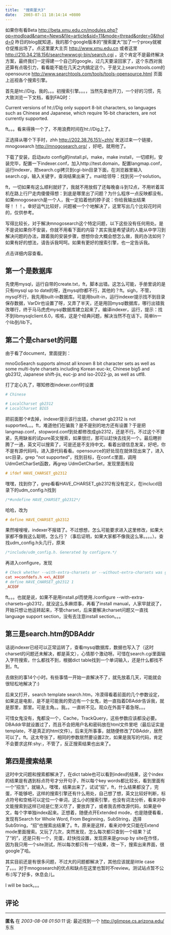 ```yaml
---
title:  "搜索厦大3"
date:   2003-07-11 18:14:14 +0800
---
```


如果你有看Beta http://beta.xmu.edu.cn/modules.php?op=modload&name=News&file=article&sid=11&mode=thread&order=0&thold=0 昨日的blog就知道，我的那个google版本的“搜索厦大”加了一个proxy就被仓促推出场了。点这里厦大主页 http://www.xmu.edu.cn 或者这里 http://210.34.218.156/searchwwwcgi-bin/search.cgi 。这个肯定不是最终解决方案，最终我们一定得建一个自己的google，过几天要滚回家了，这个东西对我还算有点吸引力，看看能不能在几天之内搞定这个。于是又上searchtools.com的opensource http://www.searchtools.com/tools/tools-opensource.html 页面上巡视各个搜索引擎。  

首先是ht://Dig，我的。。。初搜索引擎。。。，当然先拿他开刀，一个好的习惯，先大致浏览一下文档，看到FAQ时：  

Current versions of ht://Dig only support 8-bit characters, so languages such as Chinese and Japanese, which require 16-bit characters, are not currently supported.  

ft。。。看来得换一个了，不用浪费时间在ht://Dig上了。  

正选择从哪个下手时，zhh http://202.38.76.151/~zhh/ 发送过来一个链接，mnogosearch http://mnogosearch.org/ ，好吧，就用他了。  

下载了安装，启动auto config的install.pl，make，make install，一切顺利，安装完毕，配置一下indexer.conf，加入http://test.domain，配置langmap.conf，运行indexer，把search.cgi拷贝到cgi-bin目录下面，在浏览器里输入search.cgi，输入关键字，查询结果出来了。mail给领导：找到另一个solution。  

ft，一切如果有这么顺利就好了，我就不用放假了还每晚奋斗到12点，不用听着耳机在路上行尸走肉傻傻得想：到底是哪里出了问题？为什么程序一点反映都没有。如果mnogosearch是一个人，我一定掐着他的脖子说：你给我输出结果呀！！！。幸好运气比较好，问题被一个个地解决了，这里写出几个比较花时间的，仅供参考。  

写得比较长，对于解决mnogosearch这个特定问题，以下这些没有任何用处。是不是说如果你不安装，你就不用看下面的内容？其实我是希望读的人能从中学习到解决问题的办法，跟着我的安装步骤，想想你会大概会想怎么做，我的办法如何？如果有好的想法，请告诉我呵呵。如果有更好的搜索引擎，也一定告诉我。  

点击详细内容查看。  

## 第一个是数据库

先使用mysql，运行自带的create.txt，ft，脚本出错。这怎么可能，手册里说的是只有mysql up to date的呀，连mysql你都不行，其他的？ft。sigh，不管，mysql不行，我先用built-in数据库。可是用built-in，运行indexer提示找不到目录保存数据，VarDir也设置了呀，又弄了半天，还是用回mysql数据库，哪行出错我改哪行，终于马马虎虎mysql数据库建立起来了。编译indexer，运行，提示：找不到libmysqlclient.6.0，咳咳，这是个经典问题，解决当然不在话下。简单ln一个lib到/lib下。  

## 第二个是charset的问题

由于看了document，里面提到：  

mnoGoSearch supports almost all known 8 bit character sets as well as some multi-byte charsets including Korean euc-kr, Chinese big5 and gb2312, Japanese shift-jis, euc-jp and iso-2022-jp, as well as utf8.

打了定心丸了，哪知修改indexer.conf时设置  

```conf
# Chinese  

# LocalCharset gb2312  
# LocalCharset BIG5  
```

把前面那个#去掉，indexer提示该行出错，charset gb2312 is not supported。。。ft，难道他们在骗我？是不是别的地方还有设置？于是把langmap.conf，stopword.conf到处都修改成gb2312，还是不行。不过这个不要紧，先用缺省的试pure英文搜索，如果很烂，那可以赶快去找另一个。最后瞎折腾了一通，英文可以搜索了，可是还是不支持中文。看着出错信息发呆，好吧，你不是有源代码吗，进入源代码看看。opensource的好处现在就体现出来了，进入src目录，grep "not supported"，找到目标，在conf.c里面，调用UdmGetCharSet函数，再grep UdmGetCharSet，发现里面有段  

```c
# ifdef HAVE_CHARSET_gb2312  
```

嘿嘿，找到你了，grep看看HAVE_CHARSET_gb2312有没有定义，在inclucd目录下的udm_config.h找到  

```c
/*#undefine HAVE_CHARSET_gb2312*/  
```

哈哈，改为  

```c
# define HAVE_CHARSET_gb2312  
```

果然嗖嗖嗖，indexer不报错了。不过想想，怎么可能要求进入这里修改，如果大家都不像我这么聪明，怎么行？（事后证明，如果大家都不像我这么笨。。。。）。查找udm_config.h头几行，原来  

```c
/*include/udm_config.h. Generated by configure.*/  
```

再进入configure，发现  

```conf
# Check whether --with-extra-charsets or --without-extra-charsets was given gb2312)  
cat >>confdefs.h <<\_ACEOF  
# define HAVE_CHARSET_gb2312 1  
_ACEOF  
```

ft。。。也就是说，如果不是用install.pl而使用./configure --with-extra-charsets=gb2312，就没这么多麻烦事，再看了install manual，人家早就说了，开始只想让他运转起来，不管charset，后来要解决charset问题又一直找language support section，没有去注意install section。。。  

## 第三是search.htm的DBAddr

话说indexer已经可以正常运转了，查看mysql数据库，数据也写入了（这时charset的问题还未解决，都是英文），心情那个激动呀。可惜在search.cgi里面输入字符搜索，什么都找不到，根据dict table找到一个单词输入，还是什么都找不到，ft。  

去做别的事14个小时。有些事情一开始一直解决不了，就先放着几天，可能就会很轻松地解决了:)  

后来又打开，search template search.htm，冷漠得看着前面的几个参数设定，如果这是电影，是不是可能我的旁边有一个女鬼，她一直指着DBAddr告诉我，就是那里，那里。可是主角。。我。。一直听不见。观众在外面干着急呀。。。  

可惜女鬼没有，鬼都没一个，Cache，TrackQuery，这些参数应该都没必要。DBAddr早就设置过了，而且不会把用户名和密码放在html文件里吧（最后证实是template，不是真正的html文件）。后来无所事事，就随便修改了DBAddr，居然可以了。ft。这太夸张了，相同的参数居然要设置2次，如果是我写的代码，肯定不会要求这样:shy:，不管了，反正搜索结果也出来了。  

## 第四是搜索结果

这时中文问题和搜索都解决了，在dict table也可以看到index的结果，这个index的结果是有遇到标点符号才分开句子，所以每个key words都比较长，看到里面有一个“招生”，就输入，嘿嘿，结果出来了，试试“招”，ft，什么结果都没了，完蛋，不能够吧，这样的搜索引擎还有什么用处，自己想了想，英文比较好判断，标点符号和空格可以定位一个单词，这么小的搜索引擎，也没有词法分析，看来对中文能搜索到这样已经是仁至义尽了，要放弃了，或者我去修改源代码，如果是中文，每个字单独index起来。正想着，随便点开Extended mode，也是随便看看，发现有Search for Whole Word, From Beginning，SubString，选择SubString，“招”也搜索出结果了。ft，原来是这样，看来对中文只能在Extend mode里面搜索。又玩了几次，突然发现，怎么每次都只查到一个结果？试了“的”，还是只有一个，完蛋，赶快找设置，发现原来是group by site在作怪，因为我只用一个site测试，所以每次都只有一个结果，改一下，搜索出来界面，很google了哈。  

其实目前还是有很多问题，不过大的问题都解决了，其他应该就是little case了。。。对于mnogosearch的优点和缺点在这里也暂时不review。测试站点暂不公布:)写了好多，休息会儿。  

I will be back。。。  


## 评论

*****
**匿名** 在 *2003-08-08 01:50:11* 说: 最近找到一个 http://glimpse.cs.arizona.edu/ 东东

